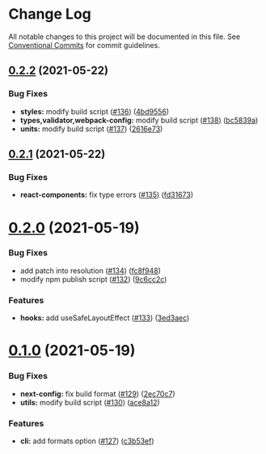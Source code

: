 # Change Log

All notable changes to this project will be documented in this file.
See [Conventional Commits](https://conventionalcommits.org) for commit guidelines.

## [0.2.2](https://github.com/stillmine/packages/compare/v0.2.1...v0.2.2) (2021-05-22)


### Bug Fixes

* **styles:** modify build script ([#136](https://github.com/stillmine/packages/issues/136)) ([4bd9556](https://github.com/stillmine/packages/commit/4bd9556f7d3f42eb7c5443a69a2435f0f5a55cfd))
* **types,validator,webpack-config:** modify build script ([#138](https://github.com/stillmine/packages/issues/138)) ([bc5839a](https://github.com/stillmine/packages/commit/bc5839a6bb67ff427244358e8ac10a8ec105ce64))
* **units:** modify build script ([#137](https://github.com/stillmine/packages/issues/137)) ([2616e73](https://github.com/stillmine/packages/commit/2616e73675ea073c2e1641c41936a7a2083cb133))





## [0.2.1](https://github.com/stillmine/packages/compare/v0.2.0...v0.2.1) (2021-05-22)


### Bug Fixes

* **react-components:** fix type errors ([#135](https://github.com/stillmine/packages/issues/135)) ([fd31673](https://github.com/stillmine/packages/commit/fd31673bba55a5127343911595d92368a307ca20))





# [0.2.0](https://github.com/stillmine/packages/compare/v0.1.0...v0.2.0) (2021-05-19)


### Bug Fixes

* add patch into resolution ([#134](https://github.com/stillmine/packages/issues/134)) ([fc8f948](https://github.com/stillmine/packages/commit/fc8f94805bce82df5fa26534890b596eb6ca27db))
* modify npm publish script ([#132](https://github.com/stillmine/packages/issues/132)) ([9c6cc2c](https://github.com/stillmine/packages/commit/9c6cc2c89d9ac8cb161ac5c5692068b7b6689719))


### Features

* **hooks:** add useSafeLayoutEffect ([#133](https://github.com/stillmine/packages/issues/133)) ([3ed3aec](https://github.com/stillmine/packages/commit/3ed3aeca144c3013b72b98e8e23ab9b0769e644c))





# [0.1.0](https://github.com/stillmine/packages/compare/v0.0.2...v0.1.0) (2021-05-19)


### Bug Fixes

* **next-config:** fix build format ([#129](https://github.com/stillmine/packages/issues/129)) ([2ec70c7](https://github.com/stillmine/packages/commit/2ec70c770b68b2f8bc1804daddb5282f122158ed))
* **utils:** modify build script ([#130](https://github.com/stillmine/packages/issues/130)) ([ace8a12](https://github.com/stillmine/packages/commit/ace8a12542153c53fa3057867d8a0fd0697f8736))


### Features

* **cli:** add formats option ([#127](https://github.com/stillmine/packages/issues/127)) ([c3b53ef](https://github.com/stillmine/packages/commit/c3b53ef0b1c3cb4259c348f9d078ac5004ef2e0e))
